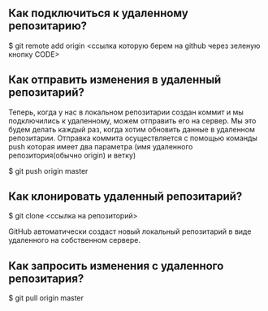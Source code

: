 ## Как подключиться к удаленному репозитарию?

$ git remote add origin <ссылка которую берем на github через зеленую кнопку CODE>

## Как отправить изменения в удаленный репозитарий?

Теперь, когда у нас в локальном репозитарии создан коммит и мы подключились к удаленному, можем отправить его на сервер. Мы это будем делать каждый раз, когда хотим обновить данные в удаленном репозитарии.
Отправка коммита осуществляется с помощью команды push которая имеет два параметра (имя удаленного репозитория(обычно origin) и ветку)

$ git push origin master

## Как клонировать удаленный репозитарий?

$ git clone <ccылка на репозиторий>

GitHub автоматически создаст новый локальный репозитарий в виде удаленного на собственном сервере.

## Как запросить изменения с удаленного репозитария?

$ git pull origin master
